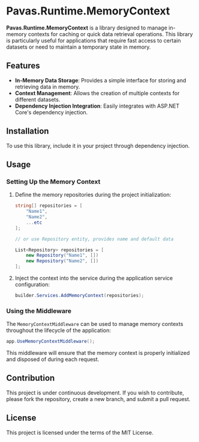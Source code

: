 # Pavas.Runtime.MemoryContext

**Pavas.Runtime.MemoryContext** is a library designed to manage in-memory contexts for caching or quick data retrieval
operations. This library is particularly useful for applications that require fast access to certain datasets or need to
maintain a temporary state in memory.

## Features

- **In-Memory Data Storage**: Provides a simple interface for storing and retrieving data in memory.
- **Context Management**: Allows the creation of multiple contexts for different datasets.
- **Dependency Injection Integration**: Easily integrates with ASP.NET Core's dependency injection.

## Installation

To use this library, include it in your project through dependency injection.

## Usage

### Setting Up the Memory Context

1. Define the memory repositories during the project initialization:

    ```csharp
    string[] repositories = [
        "Name1",
        "Name2",
        ...etc
    ];
    
    // or use Repository entity, provides name and default data

    List<Repository> repositories = [
        new Repository("Name1", [])
        new Repository("Name2", [])
    ];
    ```


2. Inject the context into the service during the application service configuration:

    ```csharp
    builder.Services.AddMemoryContext(repositories);
    ```

### Using the Middleware

The `MemoryContextMiddleware` can be used to manage memory contexts throughout the lifecycle of the application:

```csharp
app.UseMemoryContextMiddleware();
```

This middleware will ensure that the memory context is properly initialized and disposed of during each request.

## Contribution

This project is under continuous development. If you wish to contribute, please fork the repository, create a new
branch, and submit a pull request.

## License

This project is licensed under the terms of the MIT License.
